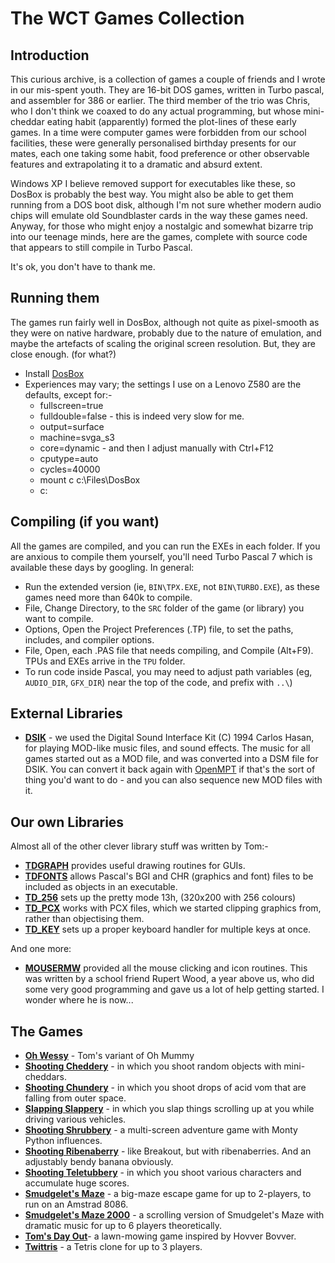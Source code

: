 # The WCT Games Collection

## Introduction

This curious archive, is a collection of games a couple of friends and I wrote in our mis-spent youth. They are 16-bit DOS games, written in Turbo 
pascal, and assembler for 386 or earlier. The third member of the trio was Chris, who I don't think we coaxed to do any actual programming, but
whose mini-cheddar eating habit (apparently) formed the plot-lines of these early games. In a time were computer games were forbidden from our
school facilities, these were generally personalised birthday presents for our mates, each one taking some habit, food preference or
other observable features and extrapolating it to a dramatic and absurd extent.

Windows XP I believe removed support for executables like these, so DosBox is probably the best way. You might also be able to 
get them running from a DOS boot disk, although I'm not sure whether modern audio chips will emulate old Soundblaster cards in the way these
games need. Anyway, for those who might enjoy a nostalgic and somewhat bizarre trip into our teenage minds, here are the games, complete with 
source code that appears to still compile in Turbo Pascal. 

It's ok, you don't have to thank me.

## Running them

The games run fairly well in DosBox, although not quite as pixel-smooth as they were on native hardware, probably due to the nature
of emulation, and maybe the artefacts of scaling the original screen resolution. But, they are close enough. (for what?)

* Install [DosBox](https://www.dosbox.com/download.php?main=1)
* Experiences may vary; the settings I use on a Lenovo Z580 are the defaults, except for:-
  * fullscreen=true
  * fulldouble=false - this is indeed very slow for me.
  * output=surface
  * machine=svga_s3
  * core=dynamic - and then I adjust manually with Ctrl+F12
  * cputype=auto
  * cycles=40000
  * mount c c:\Files\DosBox
  * c:

## Compiling (if you want)

All the games are compiled, and you can run the EXEs in each folder. If you are anxious to compile them yourself, you'll need Turbo Pascal 7 
which is available these days by googling. In general:

* Run the extended version (ie, `BIN\TPX.EXE`, not `BIN\TURBO.EXE`), as these games need more than 640k to compile. 
* File, Change Directory, to the `SRC` folder of the game (or library) you want to compile.
* Options, Open the Project Preferences (.TP) file, to set the paths, includes, and compiler options.
* File, Open, each .PAS file that needs compiling, and Compile (Alt+F9). TPUs and EXEs arrive in the `TPU` folder.
* To run code inside Pascal, you may need to adjust path variables (eg, `AUDIO_DIR`, `GFX_DIR`) near the top of the code, and prefix with `..\`)

## External Libraries

* [**DSIK**](LIBS/DSIK) - we used the Digital Sound Interface Kit (C) 1994 Carlos Hasan, for playing MOD-like music files, and sound effects. 
The music for all games started out as a MOD file, and was converted into a DSM file for DSIK. You can convert it back again with 
[OpenMPT](https://openmpt.org/download) if that's the sort of thing you'd want to do - and you can also sequence new MOD files with it.

## Our own Libraries

Almost all of the other clever library stuff was written by Tom:-

* [**TDGRAPH**](LIBS/TDGRAPH) provides useful drawing routines for GUIs.
* [**TDFONTS**](LIBS/TDFONTS) allows Pascal's BGI and CHR (graphics and font) files to be included as objects in an executable. 
* [**TD_256**](LIBS/TD_256) sets up the pretty mode 13h, (320x200 with 256 colours)
* [**TD_PCX**](LIBS/TD_PCX) works with PCX files, which we started clipping graphics from, rather than objectising them.
* [**TD_KEY**](LIBS/TD_KEY) sets up a proper keyboard handler for multiple keys at once.

And one more:

* [**MOUSERMW**](LIBS/MOUSERMW) provided all the mouse clicking and icon routines. This was written by a school friend Rupert Wood, a year above us, 
who did some very good programming and gave us a lot of help getting started. I wonder where he is now...

## The Games

* [**Oh Wessy**](oh-wessy/) - Tom's variant of Oh Mummy
* [**Shooting Cheddery**](sc1-ched) - in which you shoot random objects with mini-cheddars.
* [**Shooting Chundery**](sc2-chun) - in which you shoot drops of acid vom that are falling from outer space.
* [**Slapping Slappery**](sc3-slap) - in which you slap things scrolling up at you while driving various vehicles.
* [**Shooting Shrubbery**](sc4-shrb) - a multi-screen adventure game with Monty Python influences.
* [**Shooting Ribenaberry**](sc5-rib) - like Breakout, but with ribenaberries. And an adjustably bendy banana obviously.
* [**Shooting Teletubbery**](sc6-tub) - in which you shoot various characters and accumulate huge scores.
* [**Smudgelet's Maze**](s-maze/) - a big-maze escape game for up to 2-players, to run on an Amstrad 8086.
* [**Smudgelet's Maze 2000**](s-maze2k/) - a scrolling version of Smudgelet's Maze with dramatic music for up to 6 players theoretically.
* [**Tom's Day Out**](toms-day/)- a lawn-mowing game inspired by Hovver Bovver.
* [**Twittris**](twittris/) - a Tetris clone for up to 3 players.
